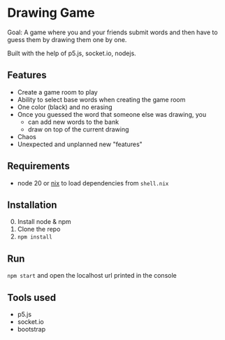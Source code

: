 # Drawing Game

Goal: A game where you and your friends submit words and then have to guess them by drawing them one by one.

Built with the help of p5.js, socket.io, nodejs.

## Features

- Create a game room to play
- Ability to select base words when creating the game room
- One color (black) and no erasing
- Once you guessed the word that someone else was drawing, you
  - can add new words to the bank
  - draw on top of the current drawing
- Chaos
- Unexpected and unplanned new "features"

## Requirements

- node 20 or [nix](https://nixos.org) to load dependencies from `shell.nix`

## Installation

0. Install node & npm
1. Clone the repo
2. `npm install`

## Run

`npm start` and open the localhost url printed in the console

## Tools used

- p5.js
- socket.io
- bootstrap
